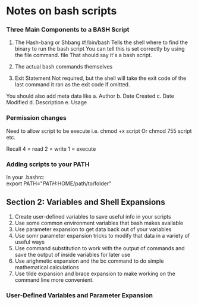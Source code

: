 # Notes on bash scripts

### Three Main Components to a BASH Script
1. The Hash-bang or Shbang
\#!/bin/bash
Tells the shell where to find the binary to run the bash script
You can tell this is set correctly by using the file command.
file <filename>
That should say it's a bash script.

2. The actual bash commands themselves

3. Exit Statement
Not required, but the shell will take the exit code of the last command it
ran as the exit code if omitted.

You should also add meta data like
a. Author
b. Date Created
c. Date Modified
d. Description
e. Usage


### Permission changes
Need to allow script to be execute i.e. chmod +x script
Or chmod 755 script etc.

Recall 4 = read
       2 = write
       1 = execute


### Adding scripts to your PATH
In your .bashrc:    
export PATH="$PATH:$HOME/path/to/folder"


## Section 2: Variables and Shell Expansions
1. Create user-defined variables to save useful info in your scripts
2. Use some common environment variables that bash makes available
3. Use parameter expansion to get data back out of your variables
4. Use somr parameter expansion tricks to modify that data in a variety of
   useful ways
5. Use command substitution to work with the output of commands and save the
   output of inside variables for later use
6. Use arighmetic expansion and the bc command to do simple mathematical
   calculations
7. Use tilde expansion and brace expansion to make working on the command line
    more convenient.


### User-Defined Variables and Parameter Expansion 

